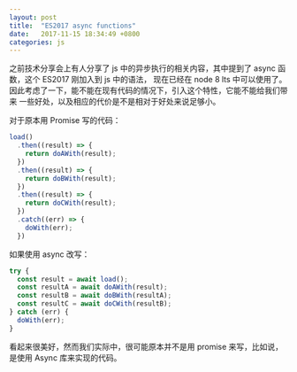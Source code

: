 ```yaml
---
layout: post
title:  "ES2017 async functions"
date:   2017-11-15 18:34:49 +0800
categories: js
---
```

之前技术分享会上有人分享了 js 中的异步执行的相关内容，其中提到了 async 函数，这个 ES2017 刚加入到 js 中的语法，
现在已经在 node 8 lts 中可以使用了。因此考虑了一下，能不能在现有代码的情况下，引入这个特性，它能不能给我们带来
一些好处，以及相应的代价是不是相对于好处来说足够小。

对于原本用 Promise 写的代码：
```js
load()
  .then((result) => {
    return doAWith(result);
  })
  .then((result) => {
    return doBWith(result);
  })
  .then((result) => {
    return doCWith(result);
  })
  .catch((err) => {
    doWith(err);
  })
```
如果使用 async 改写：
```js
try {
  const result = await load();
  const resultA = await doAWith(result);
  const resultB = await doBWith(resultA);
  const resultC = await doCWith(resultB);
} catch (err) {
  doWith(err);
}
```
看起来很美好，然而我们实际中，很可能原本并不是用 promise 来写，比如说，是使用 Async 库来实现的代码。
